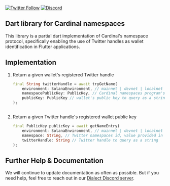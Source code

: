 
[![Twitter Follow](https://img.shields.io/twitter/follow/saydialect?style=social)](https://twitter.com/saydialect)
[![Discord](https://img.shields.io/discord/944285706963017758?label=Discord)](https://discord.gg/cxtZVyrJ)

## Dart library for Cardinal namespaces

This library is a partial dart implementation of Cardinal's namespace protocol, specifically enabling the use of Twitter handles as wallet identification in Flutter applications.

## Implementation

1. Return a given wallet's registered Twitter handle

    ```dart
    final String twitterHandle = await tryGetName(
        environment: SolanaEnvironment, // mainnet | devnet | localnet
        namespacePublicKey: PublicKey, // Cardinal namespaces program's public key, value provided in this package as 'NAMESPACES_PROGRAM_ID'
        publicKey: PublicKey // wallet's public key to query as a string
    );
    ```
    ```

2. Return a given Twitter handle's registered wallet public key

    ```dart
    final PublicKey publicKey = await getNameEntry(
        environment: SolanaEnvironment, // mainnet | devnet | localnet
        namespace: String, // Twitter namespaces id, value provided in this package as 'twitterNamespace'
        twitterHandle: String // Twitter handle to query as a string
    );
    ```


## Further Help & Documentation

We will continue to update documentation as often as possible. But if you need help, feel free to reach out in our [Dialect Discord server](https://discord.gg/wK6WX7974J).